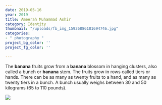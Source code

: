 ```yaml
---
date: 2019-05-16
year: 2019
title: Ameerah Muhammad Ashir
category: Identity
thumbnail: "/uploads/fb_img_15926886181694746.jpg"
categories:
- " photography "
project_bg_color: ''
project_fg_color: ''

---
```

The **banana** fruits grow from a **banana** blossom in hanging clusters, also called a bunch or **banana** stem. The fruits grow in rows called tiers or hands. There can be as many as twenty fruits to a hand, and as many as twenty tiers in a bunch. A bunch usually weighs between 30 and 50 kilograms (65 to 110 pounds).

![](/uploads/mike-dorner-173502-unsplash.jpg)